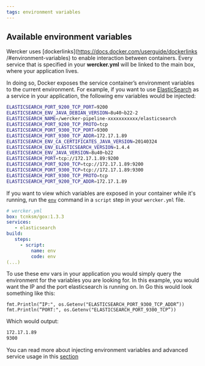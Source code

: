 ```yaml
---
tags: environment variables
---
```


## Available environment variables

Wercker uses [dockerlinks](https://docs.docker.com/userguide/dockerlinks
/#environment-variables) to enable interaction between containers.
Every service that is specified in your **wercker.yml** will be linked to the
main box, where your application lives.

In doing so, Docker exposes the service
container’s environment variables to the current environment.  For example,
if you want to use [ElasticSearch](http://elasticsearch.com) as a service in
your application, the following env variables would be injected:

```sh
ELASTICSEARCH_PORT_9200_TCP_PORT=9200
ELASTICSEARCH_ENV_JAVA_DEBIAN_VERSION=8u40~b22-2
ELASTICSEARCH_NAME=/wercker-pipeline-xxxxxxxxxxx/elasticsearch
ELASTICSEARCH_PORT_9200_TCP_PROTO=tcp
ELASTICSEARCH_PORT_9300_TCP_PORT=9300
ELASTICSEARCH_PORT_9300_TCP_ADDR=172.17.1.89
ELASTICSEARCH_ENV_CA_CERTIFICATES_JAVA_VERSION=20140324
ELASTICSEARCH_ENV_ELASTICSEARCH_VERSION=1.4.4
ELASTICSEARCH_ENV_JAVA_VERSION=8u40~b22
ELASTICSEARCH_PORT=tcp://172.17.1.89:9200
ELASTICSEARCH_PORT_9200_TCP=tcp://172.17.1.89:9200
ELASTICSEARCH_PORT_9300_TCP=tcp://172.17.1.89:9300
ELASTICSEARCH_PORT_9300_TCP_PROTO=tcp
ELASTICSEARCH_PORT_9200_TCP_ADDR=172.17.1.89
```

If you want to view which variables are exposed in your container while it's running, run the [`env`](http://man.cx/env) command in a `script` step in your `wercker.yml` file.

```yaml
# wercker.yml
box: tcnksm/gox:1.3.3
services:
   - elasticsearch
build:
   steps:
     - script:
         name: env
         code: env
(...)
```

To use these env vars in your application you
would simply query the environment for the variables you are looking for. In
this example, you would want the IP and the port elasticsearch is running on. In
Go this would look something like this:

```golang
fmt.Println(“IP:", os.Getenv("ELASTICSEARCH_PORT_9300_TCP_ADDR”))
fmt.Println(“PORT:", os.Getenv("ELASTICSEARCH_PORT_9300_TCP”))
```

Which would output:

```sh
172.17.1.89
9300
```

You can read more about injecting environment variables and advanced service usage in this [section](/docs/services/advanced-services.html)